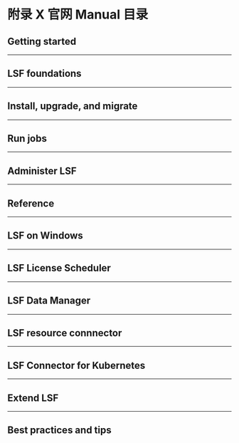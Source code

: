 # 附录 X 官网 Manual 目录


## Getting started

---

## LSF foundations

---


## Install, upgrade, and migrate

---


## Run jobs

---


## Administer LSF

---


## Reference

---


## LSF on Windows

---


## LSF License Scheduler

---


## LSF Data Manager

---


## LSF resource connnector

---


## LSF Connector for Kubernetes

---


## Extend LSF

---


## Best practices and tips